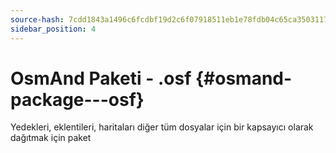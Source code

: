 ```yaml
---
source-hash: 7cdd1843a1496c6fcdbf19d2c6f07918511eb1e78fdb04c65ca35031179f1a60
sidebar_position: 4
---
```


# OsmAnd Paketi - .osf {#osmand-package---osf}
Yedekleri, eklentileri, haritaları diğer tüm dosyalar için bir kapsayıcı olarak dağıtmak için paket